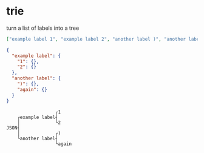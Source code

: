 # trie
turn a list of labels into a tree
```json
["example label 1", "example label 2", "another label )", "another label again"]
```

```json
{
  "example label": {
    "1": {},
    "2": {}
  },
  "another label": {
    ")": {},
    "again": {}
  }
}
```

```
                  ┌1
    ┌example label┤ 
    │             └2
JSON┤               
    │             ┌)
    └another label┤ 
                  └again
```
